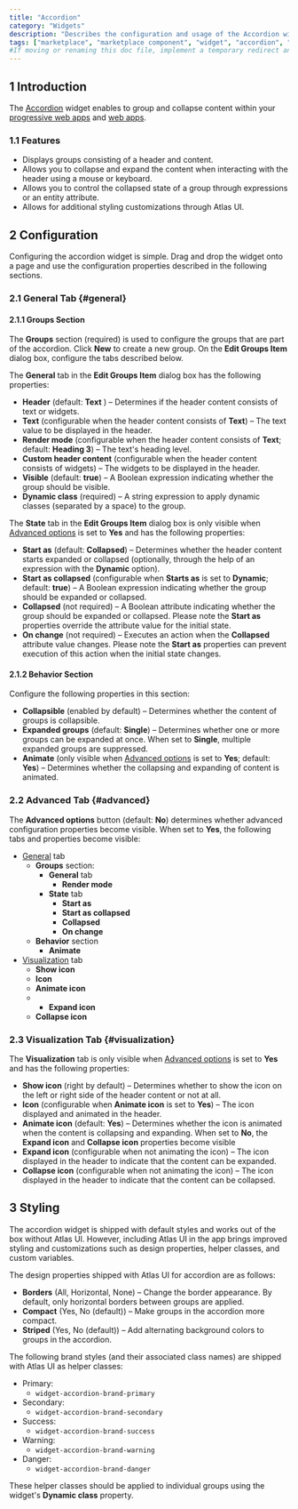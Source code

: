 ```yaml
---
title: "Accordion"
category: "Widgets"
description: "Describes the configuration and usage of the Accordion widget, which is available in the Mendix Marketplace."
tags: ["marketplace", "marketplace component", "widget", "accordion", "group box", "platform support"]
#If moving or renaming this doc file, implement a temporary redirect and let the respective team know they should update the URL in the product. See Mapping to Products for more details.
---
```


## 1 Introduction

The [Accordion](https://marketplace.mendix.com/link/component/117895) widget enables to group and collapse content within your [progressive web apps](/refguide/progressive-web-app) and [web apps](https://www.mendix.com/evaluation-guide/app-capabilities/web-apps/).

### 1.1 Features

* Displays groups consisting of a header and content.
* Allows you to collapse and expand the content when interacting with the header using a mouse or keyboard.
* Allows you to control the collapsed state of a group through expressions or an entity attribute.
* Allows for additional styling customizations through Atlas UI.

## 2 Configuration

Configuring the accordion widget is simple. Drag and drop the widget onto a page and use the configuration properties described in the following sections.

### 2.1 General Tab {#general}

#### 2.1.1 Groups Section

The **Groups** section (required) is used to configure the groups that are part of the accordion. Click **New** to create a new group. On the **Edit Groups Item** dialog box, configure the tabs described below.

The **General** tab in the **Edit Groups Item** dialog box has the following properties:

* **Header** (default: **Text** ) – Determines if the header content consists of text or widgets.
* **Text** (configurable when the header content consists of **Text**) – The text value to be displayed in the header.
* **Render mode** (configurable when the header content consists of **Text**; default: **Heading 3**) – The text's heading level.
* **Custom header content** (configurable when the header content consists of widgets) – The widgets to be displayed in the header.
* **Visible** (default: **true**) – A Boolean expression indicating whether the group should be visible.
* **Dynamic class** (required) – A string expression to apply dynamic classes (separated by a space) to the group.

The **State** tab in the **Edit Groups Item** dialog box is only visible when [Advanced options](#advanced) is set to **Yes** and has the following properties:

* **Start as** (default: **Collapsed**) – Determines whether the header content starts expanded or collapsed (optionally, through the help of an expression with the **Dynamic** option). 
* **Start as collapsed** (configurable when **Starts as** is set to **Dynamic**; default: **true**) – A Boolean expression indicating whether the group should be expanded or collapsed.
* **Collapsed** (not required) – A Boolean attribute indicating whether the group should be expanded or collapsed. Please note the **Start as** properties override the attribute value for the initial state.
* **On change** (not required) – Executes an action when the **Collapsed** attribute value changes. Please note the **Start as** properties can prevent execution of this action when the initial state changes.

#### 2.1.2 Behavior Section

Configure the following properties in this section:

* **Collapsible** (enabled by default) – Determines whether the content of groups is collapsible.
* **Expanded groups** (default: **Single**) – Determines whether one or more groups can be expanded at once. When set to **Single**, multiple expanded groups are suppressed.
* **Animate** (only visible when [Advanced options](#advanced) is set to **Yes**; default: **Yes**) – Determines whether the collapsing and expanding of content is animated.

### 2.2 Advanced Tab {#advanced}

The **Advanced options** button (default: **No**) determines whether advanced configuration properties become visible. When set to **Yes**, the following tabs and properties become visible:

* [General](#general) tab 
	* **Groups** section:
		* **General** tab
			* **Render mode**
		* **State** tab 
			* **Start as**
			* **Start as collapsed**
			* **Collapsed**
			* **On change**
	* **Behavior** section
		* **Animate**
* [Visualization](#visualization) tab
	* **Show icon**
	* **Icon** 
	* **Animate icon**
	* * **Expand icon**
	* **Collapse icon**

### 2.3 Visualization Tab {#visualization}

The **Visualization** tab is only visible when [Advanced options](#advanced) is set to **Yes** and has the following properties:

* **Show icon** (right by default) – Determines whether to show the icon on the left or right side of the header content or not at all.
* **Icon** (configurable when **Animate icon** is set to **Yes**) – The icon displayed and animated in the header.
* **Animate icon** (default: **Yes**) – Determines whether the icon is animated when the content is collapsing and expanding. When set to **No**, the **Expand icon** and **Collapse icon** properties become visible
* **Expand icon** (configurable when not animating the icon) – The icon displayed in the header to indicate that the content can be expanded.
* **Collapse icon** (configurable when not animating the icon) – The icon displayed in the header to indicate that the content can be collapsed.

## 3 Styling

The accordion widget is shipped with default styles and works out of the box without Atlas UI. However, including Atlas UI in the app brings improved styling and customizations such as design properties, helper classes, and custom variables.

The design properties shipped with Atlas UI for accordion are as follows:

* **Borders** (All, Horizontal, None) – Change the border appearance. By default, only horizontal borders between groups are applied.
* **Compact** (Yes, No (default)) – Make groups in the accordion more compact.
* **Striped** (Yes, No (default)) – Add alternating background colors to groups in the accordion.

The following brand styles (and their associated class names) are shipped with Atlas UI as helper classes:

* Primary:
	* `widget-accordion-brand-primary`
* Secondary:
	* `widget-accordion-brand-secondary`
* Success:
	* `widget-accordion-brand-success`
* Warning:
	* `widget-accordion-brand-warning`
* Danger:
	* `widget-accordion-brand-danger`

These helper classes should be applied to individual groups using the widget's **Dynamic class** property.
